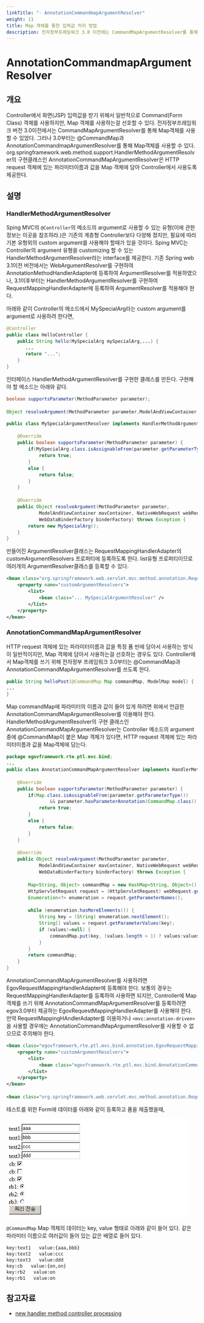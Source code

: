 ```yaml
---
linkTitle: "- AnnotationCommandmapArgumentResolver"
weight: 11
title: Map 객체를 통한 입력값 처리 방법
description: 전자정부프레임워크 3.0 이전에는 CommandMapArgumentResolver를 통해 Map 객체를 사용했으나, 3.0부터는 @CommandMap과 AnnotationCommandMapArgumentResolver로 이를 처리한다. 이 클래스는 HTTP 요청의 파라미터 이름과 값을 Map에 담아 Controller에서 사용할 수 있도록 지원한다.
---
```

# AnnotationCommandmapArgumentResolver

## 개요

Controller에서 화면(JSP) 입력값을 받기 위해서 일반적으로 Command(Form Class) 객체를 사용하지만, Map 객체를 사용하는걸 선호할 수 있다.
전자정부프레임워크 버전 3.0이전에서는 CommandMapArgumentResolver를 통해 Map객체를 사용할 수 있었다. 그러나 3.0부터는 @CommandMap과 AnnotationCommandmapArgumentResolver를 통해 Map객체를 사용할 수 있다.
org.springframework.web.method.support.HandlerMethodArgumentResolver의 구현클래스인 AnnotationCommandMapArgumentResolver은 HTTP request 객체에 있는 파라미터이름과 값을 Map 객체에 담아 Controller에서 사용도록 제공한다.

## 설명

### HandlerMethodArgumentResolver

Sping MVC의 `@Controller`의 메소드의 argument로 사용할 수 있는 유형(이에 관한 정보는 이곳을 참조하라.)은 기존의 계층형 Controller보다 다양해 졌지만,
필요에 따라 기본 유형외의 custom argument를 사용해야 할때가 있을 것이다.
Sping MVC는 Controller의 argument 유형을 customizing 할 수 있는 HandlerMethodArgumentResolver라는 interface를 제공한다.
기존 Spring web 3.1이전 버전에서는 WebArgumentResolver를 구현하여 AnnotationMethodHandlerAdapter에 등록하여 ArgumentResolver를 적용하였으나,
3.1이후부터는 HandlerMethodArgumentResolver를 구현하여  RequestMappingHandlerAdapter에 등록하여 ArgumentResolver를 적용해야 한다.

아래와 같이 Controller의 메소드에서 MySpecialArg라는 custom argument를 argument로 사용하려 한다면,

```java
@Controller
public class HelloController {
    public String hello(MySpecialArg mySpecialArg,...) {
       ...
       return "...";
    }
}
```

인터페이스 HandlerMethodArgumentResolver를 구현한 클래스를 만든다. 구현해야 할 메소드는 아래와 같다.

```java
boolean supportsParameter(MethodParameter parameter);
 
Object resolveArgument(MethodParameter parameter,ModelAndViewContainer mavContainer, NativeWebRequest webRequest,WebDataBinderFactory binderFactory) throws Exception;
```

```java
public class MySpecialArgumentResolver implements HandlerMethodArgumentResolver{
 
	@Override
	public boolean supportsParameter(MethodParameter parameter) {
		if(MySpecialArg.class.isAssignableFrom(parameter.getParameterType())) {
			return true;
		}
		else {
			return false;
		}
	}
 
	@Override
	public Object resolveArgument(MethodParameter parameter,
			ModelAndViewContainer mavContainer, NativeWebRequest webRequest,
			WebDataBinderFactory binderFactory) throws Exception {
		return new MySpecialArg();		
	}
}
```

만들어진 ArgumentResolver클래스는 RequestMappingHandlerAdapter의 customArgumentResolvers 프로퍼티에 등록하도록 한다. list유형 프로퍼티이므로 여러개의 ArgumentResolver클래스를 등록할 수 있다.

```xml
<bean class="org.springframework.web.servlet.mvc.method.annotation.RequestMappingHandlerAdapter">
    <property name="customArgumentResolvers">
        <list>
            <bean class="... MySpecialArgumentResolver" />
        </list>
    </property>
</bean>
```

### AnnotationCommandMapArgumentResolver

HTTP request 객체에 있는 파라미터이름과 값을 특정 폼 빈에 담아서 사용하는 방식이 일반적이지만, Map 객체에 담아서 사용하는걸 선호하는 경우도 있다.
Controller에서 Map객체를 쓰기 위해 전자정부 프레임워크 3.0부터는 @CommandMap과 AnnotationCommandMapArgumentResolver를 쓰도록 한다.

```java
public String helloPost(@CommandMap Map commandMap, ModelMap model) {
...
}
```

Map commandMap에 파라미터의 이름과 값이 들어 있게 하려면 위에서 언급한 AnnotationCommandMapArgumentResolver를 이용해야 한다.
HandlerMethodArgumentResolver의 구현 클래스인 AnnotationCommandMapArgumentResolver는
Controller 메소드의 argument중에 @CommandMap이 붙은 Map 객체가 있다면, HTTP request 객체에 있는 파라미터이름과 값을 Map객체에 담는다.

```java
package egovframework.rte.ptl.mvc.bind;
...
public class AnnotationCommandMapArgumentResolver implements HandlerMethodArgumentResolver{
 
	@Override
	public boolean supportsParameter(MethodParameter parameter) {
		if(Map.class.isAssignableFrom(parameter.getParameterType()) 
				&& parameter.hasParameterAnnotation(CommandMap.class)) {
			return true;
		}
		else {
			return false;
		}
	}
 
	@Override
	public Object resolveArgument(MethodParameter parameter,
			ModelAndViewContainer mavContainer, NativeWebRequest webRequest,
			WebDataBinderFactory binderFactory) throws Exception {
 
		Map<String, Object> commandMap = new HashMap<String, Object>();
		HttpServletRequest request = (HttpServletRequest) webRequest.getNativeRequest();			
		Enumeration<?> enumeration = request.getParameterNames();
 
		while (enumeration.hasMoreElements()) {
			String key = (String) enumeration.nextElement();
			String[] values = request.getParameterValues(key);
			if (values!=null) {
				commandMap.put(key, (values.length > 1) ? values:values[0] );
			}
		}
		return commandMap;
	}
}
```

AnnotationCommandMapArgumentResolver를 사용하려면 EgovRequestMappingHandlerAdapter에 등록해야 한다. 보통의 경우는 RequestMappingHandlerAdapter를 등록하여 사용하면 되지만, Controller에 Map객체를 쓰기 위해 AnnotationCommandMapArgumentResolver를 등록하려면 egov3.0부터 제공하는 EgovRequestMappingHandlerAdapter를 사용해야 한다.
만약 RequestMappingHAndlerAdapter를 이용하거나 `<mvc:annotation-driven>`을 사용할 경우에는 AnnotationCommandMapArgumentResolver를 사용할 수 없으므로 주의해야 한다.

```xml
<bean class="egovframework.rte.ptl.mvc.bind.annotation.EgovRequestMappingHandlerAdapter">
	<property name="customArgumentResolvers">
		<list>
			<bean class="egovframework.rte.ptl.mvc.bind.AnnotationCommandMapArgumentResolver" />
		</list>
	</property>
</bean>
 
<bean class="org.springframework.web.servlet.mvc.method.annotation.RequestMappingHandlerMapping"/>
```

테스트를 위한 Form에 데이터를 아래와 같이 등록하고 폼을 제출했을때,

![web-servlet-AnnotationCommandMapArgumentResolver](./images/web-servlet-AnnotationCommandMapArgumentResolver.png)

`@CommandMap` Map 객체의 데이터는 key, value 형태로 아래와 같이 들어 있다. 같은 파라미터 이름으로 여러값이 들어 있는 값은 배열로 들어 있다.

```
key:text1   value:{aaa,bbb}
key:text2   value:ccc
key:text3   value:ddd
key:cb   value:{on,on}
key:rb2   value:on
key:rb1   value:on
```

## 참고자료

- [new handler method controller processing](http://docs.spring.io/spring/docs/3.2.x/spring-framework-reference/html/new-in-3.1.html#new-in-3.1-handler-method-controller-processing)